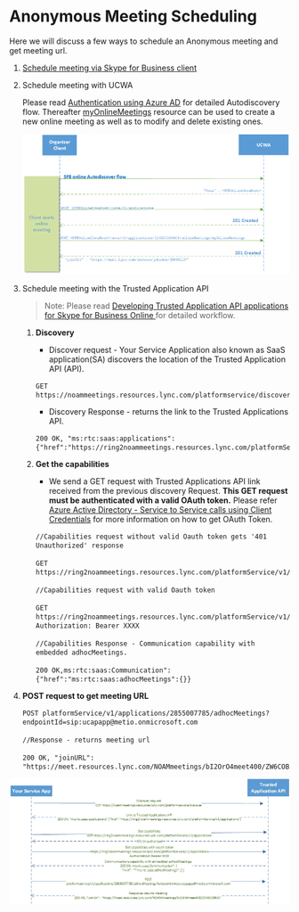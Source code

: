 # Anonymous Meeting Scheduling

Here we will discuss a few ways to schedule an Anonymous meeting and get meeting url.

1.  [Schedule meeting via Skype for Business client](https://msdn.microsoft.com/en-us/skype/appsdk/getmeetingurl)

2.  Schedule meeting with UCWA
     
    Please read [Authentication using Azure AD](https://msdn.microsoft.com/en-us/skype/ucwa/authenticationusingazuread) for detailed Autodiscovery flow. Thereafter [myOnlineMeetings](https://msdn.microsoft.com/en-us/skype/ucwa/myonlinemeetings_ref) resource can be used to create a new online meeting as well as to modify and delete existing ones. 

    ![alt text](./images/CallFlowsUcwaMeetingSchedule.png "image")

3.  Schedule meeting with the Trusted Application API
       > Note: Please read [Developing Trusted Application API applications for Skype for Business Online
](./DevelopingApplicationsforSFBOnline.md) for detailed workflow.

    1. **Discovery**
        - Discover request - Your Service Application also known as SaaS application(SA) discovers the location of the Trusted Application API (API).
        ```
        GET https://noammeetings.resources.lync.com/platformservice/discover
        ```
            
        - Discovery Response - returns the link to the Trusted Applications API.
        ```
        200 OK, "ms:rtc:saas:applications":{"href":"https://ring2noammeetings.resources.lync.com/platformService/v1/applications"}
        ```
    2. **Get the capabilities**
       
        - We send a GET request with Trusted Applications API link received from the previous discovery Request. **This GET request must be authenticated with a valid OAuth token.** Please refer [Azure Active Directory - Service to Service calls using Client Credentials](./AADS2S.md) for more information on how to get OAuth Token.
                
        ```
        //Capabilities request without valid Oauth token gets '401 Unauthorized' response

        GET https://ring2noammeetings.resources.lync.com/platformService/v1/applications

        //Capabilities request with valid Oauth token

        GET https://ring2noammeetings.resources.lync.com/platformService/v1/applications
        Authorization: Bearer XXXX

        //Capabilities Response - Communication capability with embedded adhocMeetings.

        200 OK,ms:rtc:saas:Communication":{"href":"ms:rtc:saas:adhocMeetings":{}}
        ```
   3. **POST request to get meeting URL** 

        ```
        POST platformService/v1/applications/2855007785/adhocMeetings?endpointId=sip:ucapapp@metio.onmicrosoft.com

        //Response - returns meeting url

        200 OK, "joinURL": "https://meet.resources.lync.com/NOAMmeetings/bI2OrO4meet400/ZW6COBMZ"
        ```

![alt text](./images/CallFlowsUcapMeetingSchedule.jpg "image")

